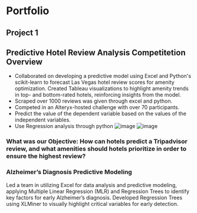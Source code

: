 # Portfolio

## Project 1
## Predictive Hotel Review Analysis Competitetion Overview 
- Collaborated on developing a predictive model using Excel and Python's scikit-learn to forecast Las Vegas hotel review scores for amenity optimization. Created Tableau visualizations to highlight amenity trends in top- and bottom-rated hotels, reinforcing insights from the model.
- Scraped over 1000 reviews was given through excel and python.
- Competed in an Alteryx-hosted challenge with over 70 participants.
- Predict the value of the dependent variable based on the values of the independent variables.
- Use Regression analysis through python
 ![image](https://github.com/user-attachments/assets/c404e301-6865-4eae-a138-3c2e82c8596e)
  ![image](https://github.com/user-attachments/assets/0b54b751-55f8-4719-81b7-4fdc0f442bc5)



### What was our Objective: How can hotels predict a Tripadvisor review, and what amenities should hotels prioritize in order to ensure the highest review?







### Alzheimer’s Diagnosis Predictive Modeling
Led a team in utilizing Excel for data analysis and predictive modeling, applying Multiple Linear Regression (MLR) and Regression Trees to identify key factors for early Alzheimer’s diagnosis. Developed Regression Trees using XLMiner to visually highlight critical variables for early detection.







